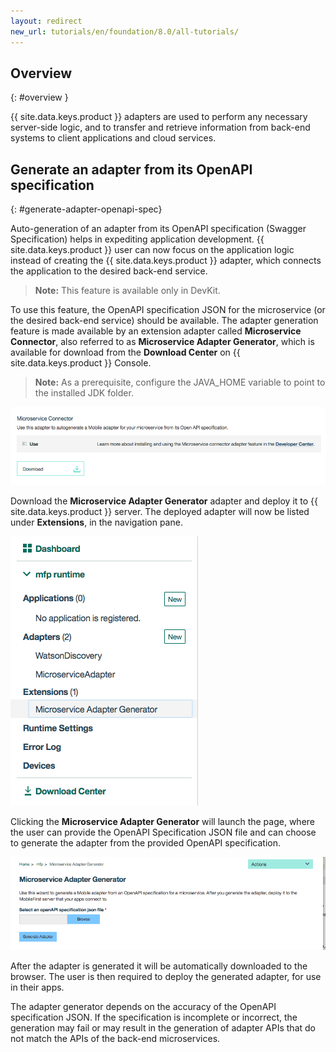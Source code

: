 ```yaml
---
layout: redirect
new_url: tutorials/en/foundation/8.0/all-tutorials/
---
```

<!-- NLS_CHARSET=UTF-8 -->
## Overview
{: #overview }

{{ site.data.keys.product }} adapters are used to perform any necessary server-side logic, and to transfer and retrieve information from back-end systems to client applications and cloud services.

##  Generate an adapter from its OpenAPI specification
{: #generate-adapter-openapi-spec}

Auto-generation of an adapter from its OpenAPI specification (Swagger Specification) helps in expediting application development. {{ site.data.keys.product }} user can now focus on the application logic instead of creating the {{ site.data.keys.product }} adapter, which connects the application to the desired back-end service.

>**Note:** This feature is available only in DevKit.

To use this feature, the OpenAPI specification JSON for the microservice (or the desired back-end service) should be available. The adapter generation feature is made available by an extension adapter called **Microservice Connector**, also referred to as **Microservice Adapter Generator**, which is available for download from the **Download Center** on {{ site.data.keys.product }} Console.

>**Note:** As a prerequisite, configure the JAVA_HOME variable to point to the installed JDK folder.


  ![Image of Adapter generator in Download Center](./AdapterGen_DownloadCenter.png)


Download the **Microservice Adapter Generator** adapter and deploy it to {{ site.data.keys.product }} server. The deployed adapter will now be listed under **Extensions**, in the navigation pane.


  ![Image of Adapter generator in navigation pane](./AdapterGen_naviagtionPane.png)


Clicking the **Microservice Adapter Generator** will launch the page, where the user can provide the OpenAPI Specification JSON file and can choose to generate the adapter from the provided OpenAPI specification.

  ![Image of Adapter generator page](./AdapterGen_generationPage.png)


After the adapter is generated it will be automatically downloaded to the browser. The user is then required to deploy the generated adapter, for use in their apps.

The adapter generator depends on the accuracy of the OpenAPI specification JSON. If the specification is incomplete or incorrect, the generation may fail or may result in the generation of adapter APIs that do not match the APIs of the back-end microservices.
